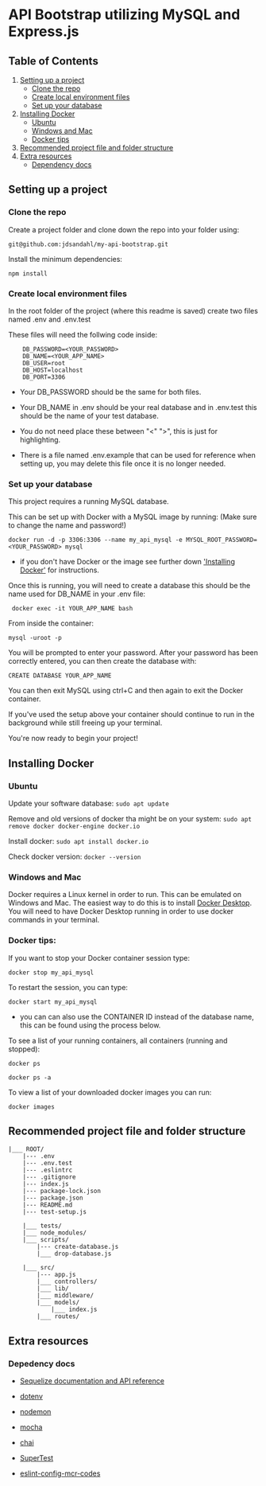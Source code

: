 # API Bootstrap utilizing MySQL and Express.js

## Table of Contents

1. [Setting up a project](#setting-up-a-project)
    - [Clone the repo](#clone-the-repo)
    - [Create local environment files](#create-local-environment-files)
    - [Set up your database](#set-up-your-database)
2. [Installing Docker](#installing-docker)
    - [Ubuntu](#ubuntu)
    - [Windows and Mac](#windows-and-mac)
    - [Docker tips](#docker-tips)
3. [Recommended project file and folder structure](#recommended-project-file-and-folder-structure)
4. [Extra resources](#extra-resources)
     - [Dependency docs](#dependecy-docs)

## Setting up a project

### Clone the repo

Create a project folder and clone down the repo into your folder using:

```
git@github.com:jdsandahl/my-api-bootstrap.git
```

Install the minimum dependencies:

```
npm install
```

### Create local environment files

In the root folder of the project (where this readme is saved) create two files named .env and .env.test 

These files will need the follwing code inside:

```
    DB_PASSWORD=<YOUR_PASSWORD> 
    DB_NAME=<YOUR_APP_NAME> 
    DB_USER=root
    DB_HOST=localhost
    DB_PORT=3306
 ```

 - Your DB_PASSWORD should be the same for both files. 

 - Your DB_NAME in .env should be your real database and in .env.test this should be the name of your test database.

 - You do not need place these between "<" ">", this is just for highlighting.

 - There is a file named .env.example that can be used for reference when setting up, you may delete this file once it is no longer needed.

 ### Set up your database

This project requires a running MySQL database. 

This can be set up with Docker with a MySQL image by running: (Make sure to change the name and password!)

 ```
 docker run -d -p 3306:3306 --name my_api_mysql -e MYSQL_ROOT_PASSWORD=<YOUR_PASSWORD> mysql
 ```
- if you don't have Docker or the image see further down ['Installing Docker'](#installing-docker) for instructions.

Once this is running, you will need to create a database this should be the name used for DB_NAME in your .env file:

```
 docker exec -it YOUR_APP_NAME bash
```

From inside the container:

```
mysql -uroot -p
```
You will be prompted to enter your password. After your password has been correctly entered, you can then create the database with:

```
CREATE DATABASE YOUR_APP_NAME
```

You can then exit MySQL using ctrl+C and then again to exit the Docker container. 

If you've used the setup above your container should continue to run in the background while still freeing up your terminal. 

You're now ready to begin your project!

## Installing Docker

### Ubuntu

Update your software database: `sudo apt update`

Remove and old versions of docker tha might be on your system: `sudo apt remove docker docker-engine docker.io`

Install docker: `sudo apt install docker.io`

Check docker version: `docker --version`

### Windows and Mac

Docker requires a Linux kernel in order to run. This can be emulated on Windows and Mac. The easiest way to do this is to install [Docker Desktop](https://docs.docker.com/get-docker/). You will need to have Docker Desktop running in order to use docker commands in your terminal.
 
### Docker tips:

If you want to stop your Docker container session type:

```
docker stop my_api_mysql
```

To restart the session, you can type:

```
docker start my_api_mysql
```
- you can can also use the CONTAINER ID instead of the database name, this can be found using the process below.

To see a list of your running containers, all containers (running and stopped):
```
docker ps

docker ps -a
```

To view a list of your downloaded docker images you can run:
```
docker images 
```

## Recommended project file and folder structure
```
|___ ROOT/
    |--- .env
    |--- .env.test
    |--- .eslintrc
    |--- .gitignore
    |--- index.js
    |--- package-lock.json
    |--- package.json
    |--- README.md
    |--- test-setup.js

    |___ tests/
    |___ node_modules/
    |___ scripts/
        |--- create-database.js
        |___ drop-database.js

    |___ src/
        |--- app.js
        |___ controllers/
        |___ lib/
        |___ middleware/
        |___ models/
            |___ index.js 
        |___ routes/
 ```       

## Extra resources

### Depedency docs

- [Sequelize documentation and API reference](https://sequelize.org/master/class/lib/model.js~Model.html)

- [dotenv](https://www.npmjs.com/package/dotenv)

- [nodemon](https://www.npmjs.com/package/nodemon)

- [mocha](https://mochajs.org/)

- [chai](https://www.npmjs.com/package/chai)

- [SuperTest](https://www.npmjs.com/package/supertest)

- [eslint-config-mcr-codes](https://www.npmjs.com/package/eslint-config-mcr-codes?activeTab=readme)


